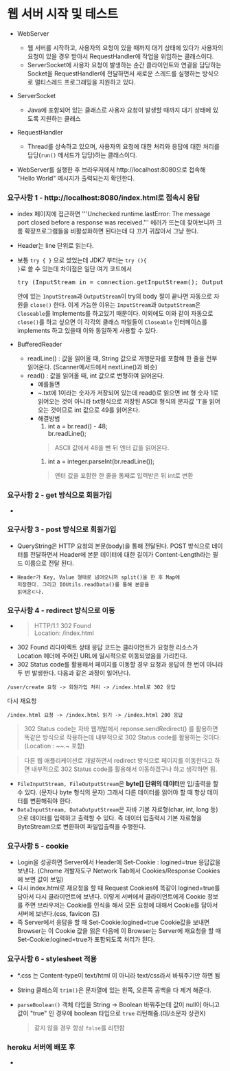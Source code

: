 # 웹 서버 시작 및 테스트
* WebServer
   * 웹 서버를 시작하고, 사용자의 요청이 있을 때까지 대기 상태에 있다가 사용자의 요청이 있을 경우 받아서 RequestHandler에 작업을 위임하는 클래스이다.
   * ServerSocket에 사용자 요청이 발생하는 순간 클라이언트와 연결을 담당하는 Socket을 RequestHandler에 전달하면서 새로운 스레드를 실행하는 방식으로 멀티스레드 프로그래밍을 지원하고 있다.
* ServerSocket
   * Java에 포함되어 있는 클래스로 사용자 요청이 발생할 때까지 대기 상태에 있도록 지원하는 클래스
* RequestHandler
   * Thread를 상속하고 있으며, 사용자의 요청에 대한 처리와 응답에 대한 처리를 담당(<code>run()</code> 메서드가 담당)하는 클래스이다.

* WebServer를 실행한 후 브라우저에서 http://localhost:8080으로 접속해 "Hello World" 메시지가 출력되는지 확인한다.

### 요구사항 1 - http://localhost:8080/index.html로 접속시 응답
* index 페이지에 접근하면 '''Unchecked runtime.lastError: The message port closed before a response was received.''' 에러가 뜨는데 찾아보니까 크롬 확장프로그램들을 비활성화하면 된다는데 다 끄기 귀찮아서 그냥 한다.
* Header는 line 단위로 읽는다.
* 보통 <code>try { }</code> 으로 썼었는데 JDK7 부터는 <code>try (){ }</code>로 쓸 수 있는데 
  차이점은 일단 여기 코드에서 
  
  <pre>
  try (InputStream in = connection.getInputStream(); OutputStream out = connection.getOutputStream()) { ~ }
  </pre>
  안에 있는 <code>InputStream</code>과 <code>OutputStream</code>이 try의 body 절이 끝나면 자동으로 자원을 <code>close()</code> 한다. 
  이게 가능한 이유는 <code>InputStream</code>과 <code>OutputStream</code>은 <code>Closeable</code>를 Implements를 하고있기 때문이다. 
  이외에도 이와 같이 자동으로 <code>close()</code>를 하고 싶으면 이 각각의 클래스 파일들이 <code>Closeable</code> 인터페이스를 implements 하고 있을때 이와 동일하게 사용할 수 있다.
  
* BufferedReader
  * readLine() : 값을 읽어올 때, String 값으로 개행문자를 포함해 한 줄을 전부 읽어온다. (Scanner메서드에서 nextLine()과 비슷)
  * read() : 값을 읽어올 때, int 값으로 변형하여 읽어온다. 
    * 예를들면
    * ~.txt에 1이라는 숫자가 저장되어 있는데 read()로 읽으면 int 형 숫자 1로 읽어오는 것이 아니라 txt형식으로 저장된 ASCII 형식의 문자값 '1'을 읽어오는 것이므로 int 값으로 49를 읽어온다.
    * 해결방법
      1. int a = br.read() - 48;  
       br.readLine();
       > ASCII 값에서 48을 뺀 뒤 엔터 값을 읽어온다.
      1. int a = integer.parseInt(br.readLine());
       > 엔터 값을 포함한 한 줄을 통째로 입력받은 뒤 int로 변환
### 요구사항 2 - get 방식으로 회원가입
* 

### 요구사항 3 - post 방식으로 회원가입
* QueryString은 HTTP 요청의 본문(body)을 통해 전달된다. POST 방식으로 데이터를 전달하면서 Header에 본문 데이터에 대한 길이가 Content-Length라는 필드 이름으로 전달 된다.

* <code>Header가 Key, Value 형태로 넘어오니까 split()을 한 후 Map에 저장한다. 그리고 IOUtils.readData()를 통해 본문을 읽어온ㄷ나.</code>

### 요구사항 4 - redirect 방식으로 이동
* > HTTP/1.1 302 Found  
    Location: /index.html 
* 302 Found 리다이렉트 상태 응답 코드는 클라이언트가 요청한 리소스가 Location 헤더에 주어진 URL에 일시적으로 이동되었음을 가리킨다.
* 302 Status code를 활용해서 페이지를 이동할 경우 요청과 응답이 한 번이 아니라 두 번 발생한다. 다음과 같은 과정이 일어난다. 
```
/user/create 요청 -> 회원가입 처리 -> /index.html로 302 응답
```
다시 재요청
```
/index.html 요청 -> /index.html 읽기 -> /index.html 200 응답
```
 > 302 Status code는 자바 웹개발에서 reponse.sendRedirect() 를 활용하면 똑같은 방식으로 작용하는데 내부적으로 302 Status code를 활용하는 것이다. (Location : ~~.~ 포함)  
 
 > 다른 웹 애플리케이션로 개발하면서 redirect 방식으로 페이지를 이동한다고 하면 내부적으로 302 Status code를 활용해서 이동하겠구나 하고 생각하면 됨.
 


* <code>FileInputStream, FileOutputStream</code>은 **byte[] 단위의 데이터**만 입/출력을 할 수 있다. (문자나 byte 형식의 문자) 그래서 다른 데이터를 읽어야 할 때 항상 데이터를 변환해줘야 한다. 
* <code>DataInputStream, DataOutputStream</code>은 자바 기본 자료형(char, int, long 등)으로 데이터를 입력하고 출력할 수 있다. 즉 데이터 입출력시 기본 자료형을 ByteStream으로 변환하여 파일입출력을 수행한다.
### 요구사항 5 - cookie
* Login을 성공하면 Server에서 Header에 Set-Cookie : logined=true 응답값을 보낸다. (Chrome 개발자도구 Network Tab에서 Cookies/Response Cookies에 보면 값이 보임)
* 다시 index.html로 재요청을 할 때 Request Cookies에 똑같이 logined=true를 담아서 다시 클라이언트에 보낸다. 이렇게 서버에서 클라이언트에게 Cookie 정보를 주면 브라우저는 Cookie를 인식을 해서 모든 요청에 대해서 Cookie를 담아서 서버에 보낸다.(css, favicon 등)
* 즉 Server에서 응답을 할 때 Set-Cookie:logined=true Cookie값을 보내면 Browser는 이 Cookie 값을 읽은 다음에 이 Browser는 Server에 재요청을 할 때 Set-Cookie:logined=true가 포함되도록 처리가 된다.

### 요구사항 6 - stylesheet 적용
* *.css 는 Content-type이 text/html 이 아니라 text/css라서 바꿔주기만 하면 됨

* String 클래스의 <code>trim()</code>은 문자열에 있는 왼쪽, 오른쪽 공백을 다 제거 해준다.
* <code>parseBoolean()</code> 객체 타입을 String -> Boolean 바꿔주는데 값이 null이 아니고 값이 "true" 인 경우에 boolean 타입으로 <code>true</code> 리턴해줌.(대/소문자 상관X)
  > 같지 않을 경우 항상 <code>false</code>를 리턴함
### heroku 서버에 배포 후
* 